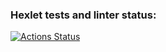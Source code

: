 ### Hexlet tests and linter status:
[![Actions Status](https://github.com/maradondt/layout-designer-project-lvl2/workflows/hexlet-check/badge.svg)](https://github.com/maradondt/layout-designer-project-lvl2/actions)